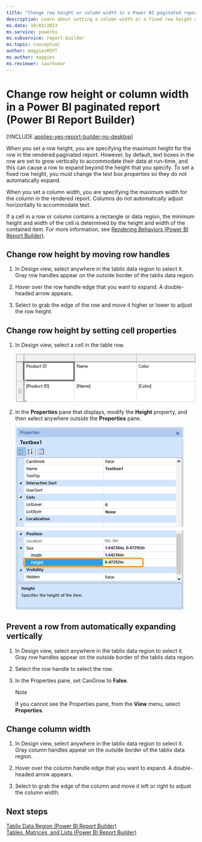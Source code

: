 ```yaml
---
title: "Change row height or column width in a Power BI paginated report | Microsoft Docs"
description: Learn about setting a column width or a fixed row height with text box properties for rendered paginated reports in Power BI Report Builder. 
ms.date: 10/03/2023
ms.service: powerbi
ms.subservice: report-builder
ms.topic: conceptual
author: maggiesMSFT
ms.author: maggies
ms.reviewer: saurkumar
---
```

# Change row height or column width in a Power BI paginated report (Power BI Report Builder)

[!INCLUDE [applies-yes-report-builder-no-desktop](../../includes/applies-yes-report-builder-no-desktop.md)]

  When you set a row height, you are specifying the maximum height for the row in the rendered paginated report. However, by default, text boxes in the row are set to grow vertically to accommodate their data at run-time, and this can cause a row to expand beyond the height that you specify. To set a fixed row height, you must change the text box properties so they do not automatically expand.  
  
 When you set a column width, you are specifying the maximum width for the column in the rendered report. Columns do not automatically adjust horizontally to accommodate text.  
  
 If a cell in a row or column contains a rectangle or data region, the minimum height and width of the cell is determined by the height and width of the contained item. For more information, see [Rendering Behaviors &#40;Power BI Report Builder&#41;](../../paginated-reports/report-design/render-behaviors-report-builder-service.md).  
  
  
## Change row height by moving row handles  
  
1.  In Design view, select anywhere in the tablix data region to select it. Gray row handles appear on the outside border of the tablix data region.  
  
1.  Hover over the row handle edge that you want to expand. A double-headed arrow appears.  
  
1.  Select to grab the edge of the row and move it higher or lower to adjust the row height.  
  
## Change row height by setting cell properties  
  
1.  In Design view, select a cell in the table row.  
  
     ![Screenshot of a Selected Cell in a Table.](media/table-select-cell.png "Screenshot of a Selected Cell in a Table.")   
  
1.  In the **Properties** pane that displays, modify the **Height** property, and then select anywhere outside the **Properties** pane.  
  
     ![Screenshot of Properties Pane for selected table cell.](media/cell-properties-pane.png "Screenshot of Properties Pane for selected table cell.")  
  
## Prevent a row from automatically expanding vertically  
  
1.  In Design view, select anywhere in the tablix data region to select it. Gray row handles appear on the outside border of the tablix data region.  
  
1.  Select the row handle to select the row.  
  
1.  In the Properties pane, set CanGrow to **False**.  
  
    > [!NOTE]  
    >  If you cannot see the Properties pane, from the **View** menu, select **Properties**.  
  
## Change column width  
  
1.  In Design view, select anywhere in the tablix data region to select it. Gray column handles appear on the outside border of the tablix data region.  
  
1.  Hover over the column handle edge that you want to expand. A double-headed arrow appears.  
  
1.  Select to grab the edge of the column and move it left or right to adjust the column width.  
  
## Next steps  
 [Tablix Data Region &#40;Power BI Report Builder&#41;](../../paginated-reports/report-design/render-data-regions-report-builder-service.md)   
 [Tables, Matrices, and Lists &#40;Power BI Report Builder&#41;](../../paginated-reports/report-builder-tables-matrices-lists.md)  
  
  
